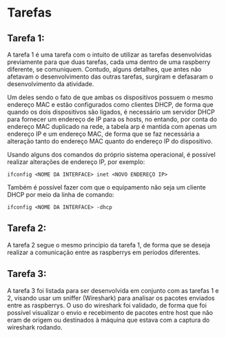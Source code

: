 # Tarefas

## Tarefa 1:

A tarefa 1 é uma tarefa com o intuito de utilizar as tarefas desenvolvidas previamente para que duas tarefas, cada uma dentro de uma raspberry diferente, se comuniquem. Contudo, alguns detalhes, que antes não afetavam o desenvolvimento das outras tarefas, surgiram e defasaram o desenvolvimento da atividade.

Um deles sendo o fato de que ambas os dispositivos possuem o mesmo endereço MAC e estão configurados como clientes DHCP, de forma que quando os dois dispositivos são ligados, é necessário um servidor DHCP para fornecer um endereço de IP para os hosts, no entando, por conta do endereço MAC duplicado na rede, a tabela arp é mantida com apenas um endereço IP e um endereço MAC, de forma que se faz necessária a alteração tanto do endereço MAC quanto do endereço IP do dispositivo.

Usando alguns dos comandos do próprio sistema operacional, é possível realizar alterações de endereço IP, por exemplo:
```
ifconfig <NOME DA INTERFACE> inet <NOVO ENDEREÇO IP>
```

Também é possível fazer com que o equipamento não seja um cliente DHCP por meio da linha de comando:
```
ifconfig <NOME DA INTERFACE> -dhcp
```


## Tarefa 2:

A tarefa 2 segue o mesmo princípio da tarefa 1, de forma que se deseja realizar a comunicação entre as raspberrys em períodos diferentes.

## Tarefa 3:

A tarefa 3 foi listada para ser desenvolvida em conjunto com as tarefas 1 e 2, visando usar um sniffer (Wireshark) para analisar os pacotes enviados entre as raspberrys.
O uso do wireshark foi validado, de forma que foi possível visualizar o envio e recebimento de pacotes entre host que não eram de origem ou destinados à máquina que estava com a captura do wireshark rodando.

